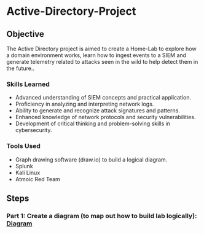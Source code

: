 # Active-Directory-Project

## Objective

The Active Directory project is aimed to create a Home-Lab to explore how a domain environment works, learn how to ingest events to a SIEM and generate telemetry related to attacks seen in the wild to help detect them in the future..

### Skills Learned

- Advanced understanding of SIEM concepts and practical application.
- Proficiency in analyzing and interpreting network logs.
- Ability to generate and recognize attack signatures and patterns.
- Enhanced knowledge of network protocols and security vulnerabilities.
- Development of critical thinking and problem-solving skills in cybersecurity.

### Tools Used

- Graph drawing software (draw.io) to build a logical diagram.
- Splunk
- Kali Linux
- Atmoic Red Team 

## Steps

### Part 1: Create a diagram (to map out how to build lab logically): [Diagram](https://github.com/kennedyshearer/Active-Directory-Project/blob/main/ADP-diagram.drawio.png)
